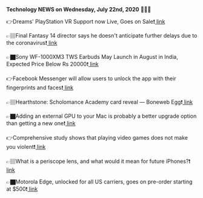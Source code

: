 <b>Technology NEWS on Wednesday, July 22nd, 2020</b> 📡📡📡 

👉Dreams' PlayStation VR Support now Live, Goes on Sale❗️<a href='https://techblock.club/?p=6129'> link</a>

👉🏽Final Fantasy 14 director says he doesn't anticipate further delays due to the coronavirus❗️<a href='https://techblock.club/?p=6131'> link</a>

👉🏿Sony WF-1000XM3 TWS Earbuds May Launch in August in India, Expected Price Below Rs 20000❗️<a href='https://techblock.club/?p=6133'> link</a>

👉Facebook Messenger will allow users to unlock the app with their fingerprints and faces❗️<a href='https://techblock.club/?p=6135'> link</a>

👉🏽Hearthstone: Scholomance Academy card reveal — Boneweb Egg❗️<a href='https://techblock.club/?p=6137'> link</a>

👉🏿Adding an external GPU to your Mac is probably a better upgrade option than getting a new one❗️<a href='https://techblock.club/?p=6139'> link</a>

👉Comprehensive study shows that playing video games does not make you violent❗️<a href='https://techblock.club/?p=6141'> link</a>

👉🏽What is a periscope lens, and what would it mean for future iPhones?❗️<a href='https://techblock.club/?p=6143'> link</a>

👉🏿Motorola Edge, unlocked for all US carriers, goes on pre-order starting at $500❗️<a href='https://techblock.club/?p=6145'> link</a>

